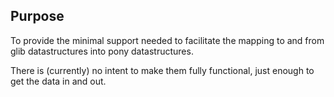 Purpose
-------

To provide the minimal support needed to facilitate the mapping to and from glib datastructures into pony datastructures.

There is (currently) no intent to make them fully functional, just enough to get the data in and out.
